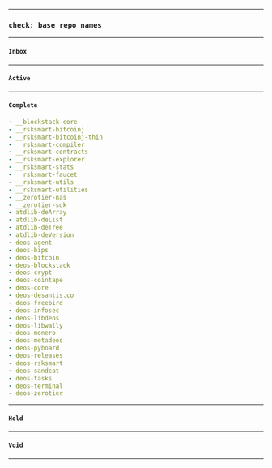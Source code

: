 
---
### `check: base repo names`
---

#### `Inbox`
---

#### `Active`
---

#### `Complete`
```yaml
- __blockstack-core
- __rsksmart-bitcoinj
- __rsksmart-bitcoinj-thin
- __rsksmart-compiler
- __rsksmart-contracts
- __rsksmart-explorer
- __rsksmart-stats
- __rsksmart-faucet
- __rsksmart-utils
- __rsksmart-utilities
- __zerotier-nas
- __zerotier-sdk
- atdlib-deArray
- atdlib-deList
- atdlib-deTree
- atdlib-deVersion
- deos-agent
- deos-bips
- deos-bitcoin
- deos-blockstack
- deos-crypt
- deos-cointape
- deos-core
- deos-desantis.co
- deos-freebird
- deos-infosec
- deos-libdeos
- deos-libwally
- deos-monero
- deos-metadeos
- deos-pyboard
- deos-releases
- deos-rsksmart
- deos-sandcat
- deos-tasks
- deos-terminal
- deos-zerotier
```
---

#### `Hold`
---

#### `Void`
---
